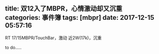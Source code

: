 title: 双12入了MBPR，心情激动却又沉重
categories: 事件簿
tags: [mbpr]
date: 2017-12-15 05:57:16
---
RT
17/15MBPR/TouchBar，激动
近2W(17k)，沉重

to do.....
